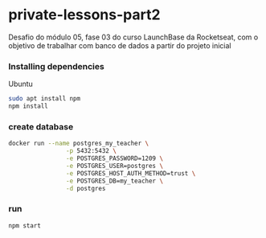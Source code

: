 # private-lessons-part2
Desafio do módulo 05, fase 03 do curso LaunchBase da Rocketseat, com o objetivo de trabalhar com banco de dados a partir do projeto inicial

### Installing dependencies

Ubuntu
```bash
sudo apt install npm
npm install
```

### create database
```bash
docker run --name postgres_my_teacher \
                -p 5432:5432 \
                -e POSTGRES_PASSWORD=1209 \
                -e POSTGRES_USER=postgres \
                -e POSTGRES_HOST_AUTH_METHOD=trust \
                -e POSTGRES_DB=my_teacher \
                -d postgres
```

### run
```bash
npm start
```